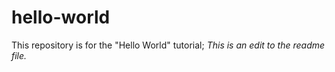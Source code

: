 # hello-world
This repository is for the "Hello World" tutorial;
*This is an edit to the readme file.*
